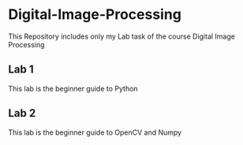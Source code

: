 # Digital-Image-Processing
This Repository includes only my Lab task of the course Digital Image Processing
## Lab 1
This lab is the beginner guide to Python
## Lab 2
This lab is the beginner guide to OpenCV and Numpy
